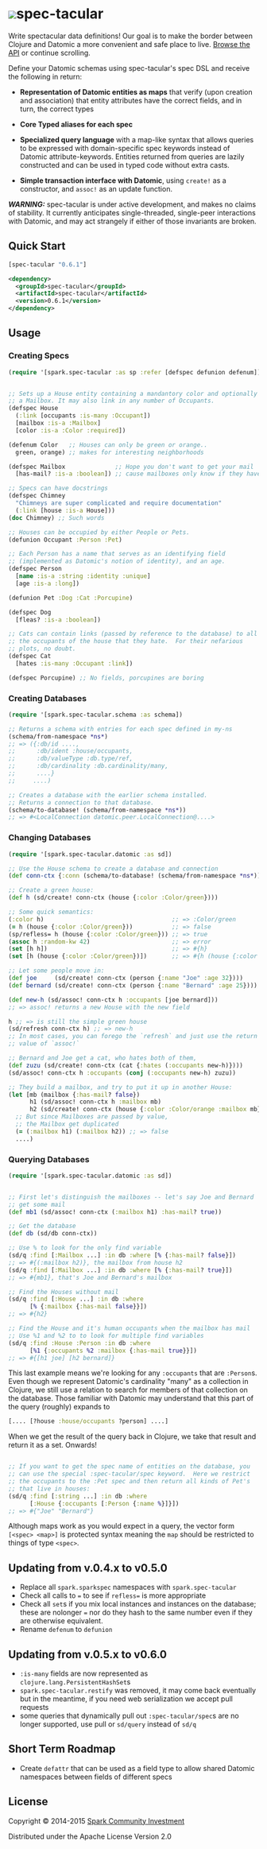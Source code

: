 # <a href="https://github.com/SparkFund/spec-tacular"><img src="https://avatars2.githubusercontent.com/u/7240335?v=3&s=200"></a>spec-tacular

Write spectacular data definitions!  Our goal is to make the border
between Clojure and Datomic a more convenient and safe place to live.
[Browse the API](http://sparkfund.github.io/spec-tacular) or continue
scrolling.

Define your Datomic schemas using spec-tacular's spec DSL and receive
the following in return:

* **Representation of Datomic entities as maps** that verify (upon
   creation and association) that entity attributes have the correct
   fields, and in turn, the correct types

* **Core Typed aliases for each spec**

* **Specialized query language** with a map-like syntax that allows
   queries to be expressed with domain-specific spec keywords instead
   of Datomic attribute-keywords.  Entities returned from queries are
   lazily constructed and can be used in typed code without extra
   casts.

* **Simple transaction interface with Datomic**, using `create!` as a
   constructor, and `assoc!` as an update function.

***WARNING:*** spec-tacular is under active development, and makes no
 claims of stability.  It currently anticipates single-threaded,
 single-peer interactions with Datomic, and may act strangely if
 either of those invariants are broken.

## Quick Start

```clojure
[spec-tacular "0.6.1"]
```

```xml
<dependency>
  <groupId>spec-tacular</groupId>
  <artifactId>spec-tacular</artifactId>
  <version>0.6.1</version>
</dependency>
```

## Usage

### Creating Specs

```clojure
(require '[spark.spec-tacular :as sp :refer [defspec defunion defenum]])
```

```clojure

;; Sets up a House entity containing a mandantory color and optionally
;; a Mailbox. It may also link in any number of Occupants.
(defspec House
  (:link [occupants :is-many :Occupant])
  [mailbox :is-a :Mailbox]
  [color :is-a :Color :required])

(defenum Color   ;; Houses can only be green or orange..
  green, orange) ;; makes for interesting neighborhoods

(defspec Mailbox              ;; Hope you don't want to get your mail
  [has-mail? :is-a :boolean]) ;; cause mailboxes only know if they have mail

;; Specs can have docstrings
(defspec Chimney
  "Chimneys are super complicated and require documentation"
  (:link [house :is-a House]))
(doc Chimney) ;; Such words

;; Houses can be occupied by either People or Pets.
(defunion Occupant :Person :Pet)

;; Each Person has a name that serves as an identifying field
;; (implemented as Datomic's notion of identity), and an age.
(defspec Person
  [name :is-a :string :identity :unique]
  [age :is-a :long])

(defunion Pet :Dog :Cat :Porcupine)

(defspec Dog
  [fleas? :is-a :boolean])

;; Cats can contain links (passed by reference to the database) to all
;; the occupants of the house that they hate.  For their nefarious
;; plots, no doubt.
(defspec Cat
  [hates :is-many :Occupant :link])

(defspec Porcupine) ;; No fields, porcupines are boring
```

### Creating Databases
```clojure
(require '[spark.spec-tacular.schema :as schema])
```

```clojure
;; Returns a schema with entries for each spec defined in my-ns
(schema/from-namespace *ns*)
;; => ({:db/id ....,
;;      :db/ident :house/occupants,
;;      :db/valueType :db.type/ref,
;;      :db/cardinality :db.cardinality/many,
;;      ....}
;;     ....)

;; Creates a database with the earlier schema installed.
;; Returns a connection to that database.
(schema/to-database! (schema/from-namespace *ns*))
;; => #<LocalConnection datomic.peer.LocalConnection@....>
```

### Changing Databases
```clojure
(require '[spark.spec-tacular.datomic :as sd])
```

```clojure
;; Use the House schema to create a database and connection
(def conn-ctx {:conn (schema/to-database! (schema/from-namespace *ns*))})

;; Create a green house:
(def h (sd/create! conn-ctx (house {:color :Color/green})))

;; Some quick semantics:
(:color h)                                    ;; => :Color/green
(= h (house {:color :Color/green}))           ;; => false
(sp/refless= h (house {:color :Color/green})) ;; => true
(assoc h :random-kw 42)                       ;; => error
(set [h h])                                   ;; => #{h}
(set [h (house {:color :Color/green})])       ;; => #{h (house {:color :Color/green})}

;; Let some people move in:
(def joe     (sd/create! conn-ctx (person {:name "Joe" :age 32})))
(def bernard (sd/create! conn-ctx (person {:name "Bernard" :age 25})))

(def new-h (sd/assoc! conn-ctx h :occupants [joe bernard]))
;; => assoc! returns a new House with the new field

h ;; => is still the simple green house
(sd/refresh conn-ctx h) ;; => new-h
;; In most cases, you can forego the `refresh` and just use the return
;; value of `assoc!`

;; Bernard and Joe get a cat, who hates both of them,
(def zuzu (sd/create! conn-ctx (cat {:hates (:occupants new-h)})))
(sd/assoc! conn-ctx h :occupants (conj (:occupants new-h) zuzu))

;; They build a mailbox, and try to put it up in another House:
(let [mb (mailbox {:has-mail? false})
      h1 (sd/assoc! conn-ctx h :mailbox mb)
      h2 (sd/create! conn-ctx (house {:color :Color/orange :mailbox mb}))]
  ;; But since Mailboxes are passed by value,
  ;; the Mailbox get duplicated
  (= (:mailbox h1) (:mailbox h2)) ;; => false
  ....)
````

### Querying Databases
```clojure
(require '[spark.spec-tacular.datomic :as sd])
```

```clojure

;; First let's distinguish the mailboxes -- let's say Joe and Bernard
;; get some mail
(def mb1 (sd/assoc! conn-ctx (:mailbox h1) :has-mail? true))

;; Get the database
(def db (sd/db conn-ctx))

;; Use % to look for the only find variable
(sd/q :find [:Mailbox ...] :in db :where [% {:has-mail? false}])
;; => #{(:mailbox h2)}, the mailbox from house h2
(sd/q :find [:Mailbox ...] :in db :where [% {:has-mail? true}])
;; => #{mb1}, that's Joe and Bernard's mailbox

;; Find the Houses without mail
(sd/q :find [:House ...] :in db :where
      [% {:mailbox {:has-mail false}}])
;; => #{h2}

;; Find the House and it's human occupants when the mailbox has mail
;; Use %1 and %2 to to look for multiple find variables
(sd/q :find :House :Person :in db :where
      [%1 {:occupants %2 :mailbox {:has-mail true}}])
;; => #{[h1 joe] [h2 bernard]}
```

This last example means we're looking for any `:occupants` that are
`:Person`s.  Even though we represent Datomic's cardinality "many" as
a collection in Clojure, we still use a relation to search for members
of that collection on the database.  Those familiar with Datomic may
understand that this part of the query (roughly) expands to

```clojure
[.... [?house :house/occupants ?person] ....]
```

When we get the result of the query back in Clojure, we take that
result and return it as a set.  Onwards!

```clojure

;; If you want to get the spec name of entities on the database, you
;; can use the special :spec-tacular/spec keyword.  Here we restrict
;; the occupants to the :Pet spec and then return all kinds of Pet's
;; that live in houses:
(sd/q :find [:string ...] :in db :where
      [:House {:occupants [:Person {:name %}]}])
;; => #{"Joe" "Bernard"}

```

Although maps work as you would expect in a query, the vector form
`[<spec> <map>]` is protected syntax meaning the `map` should be
restricted to things of type `<spec>`.

## Updating from v.0.4.x to v0.5.0

* Replace all `spark.sparkspec` namespaces with `spark.spec-tacular`
* Check all calls to `=` to see if `refless=` is more appropriate
* Check all `set`s if you mix local instances and instances on the
  database; these are nolonger `=` nor do they hash to the same number
  even if they are otherwise equivalent.
* Rename `defenum` to `defunion`

## Updating from v.0.5.x to v0.6.0

* `:is-many` fields are now represented as
  `clojure.lang.PersistentHashSet`s
* `spark.spec-tacular.restify` was removed, it may come back
  eventually but in the meantime, if you need web serialization we
  accept pull requests
* some queries that dynamically pull out `:spec-tacular/spec`s are no
  longer supported, use pull or `sd/query` instead of `sd/q`

## Short Term Roadmap

* Create `defattr` that can be used as a field type to allow shared
Datomic namespaces between fields of different specs

## License

Copyright © 2014-2015 [Spark Community Investment](https://www.sparkfund.co)

Distributed under the Apache License Version 2.0
